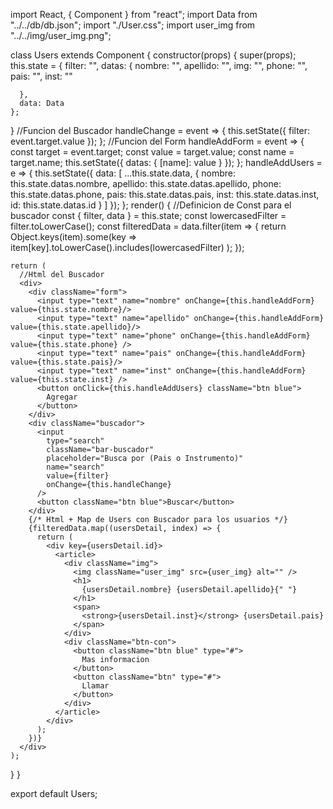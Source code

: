 import React, { Component } from "react";
import Data from "../../db/db.json";
import "./User.css";
import user_img from "../../img/user_img.png";

class Users extends Component {
  constructor(props) {
    super(props);
    this.state = {
      filter: "",
      datas: {
        nombre: "",
        apellido: "",
        img: "",
        phone: "",
        pais: "",
        inst: ""
        
      },
      data: Data
    };
  }
  //Funcion del Buscador
  handleChange = event => {
    this.setState({ filter: event.target.value });
  };
  //Funcion del Form
  handleAddForm = event => {
    const target = event.target;
    const value = target.value;
    const name = target.name;
    this.setState({
      datas: {
        [name]: value
      }
    });
  };
  handleAddUsers = e => {
    this.setState({
      data: [
        ...this.state.data,
        {
          nombre: this.state.datas.nombre,
          apellido: this.state.datas.apellido,
          phone: this.state.datas.phone,
          pais: this.state.datas.pais,
          inst: this.state.datas.inst,
          id: this.state.datas.id
        }
      ]
    });
  };
  render() {
    //Definicion de Const para el buscador
    const { filter, data } = this.state;
    const lowercasedFilter = filter.toLowerCase();
    const filteredData = data.filter(item => {
      return Object.keys(item).some(key =>
        item[key].toLowerCase().includes(lowercasedFilter)
      );
    });

    return (
      //Html del Buscador
      <div>
        <div className="form">
          <input type="text" name="nombre" onChange={this.handleAddForm} value={this.state.nombre}/>
          <input type="text" name="apellido" onChange={this.handleAddForm} value={this.state.apellido}/>
          <input type="text" name="phone" onChange={this.handleAddForm} value={this.state.phone} />
          <input type="text" name="pais" onChange={this.handleAddForm} value={this.state.pais}/>
          <input type="text" name="inst" onChange={this.handleAddForm} value={this.state.inst} />
          <button onClick={this.handleAddUsers} className="btn blue">
            Agregar
          </button>
        </div>
        <div className="buscador">
          <input
            type="search"
            className="bar-buscador"
            placeholder="Busca por (Pais o Instrumento)"
            name="search"
            value={filter}
            onChange={this.handleChange}
          />
          <button className="btn blue">Buscar</button>
        </div>
        {/* Html + Map de Users con Buscador para los usuarios */}
        {filteredData.map((usersDetail, index) => {
          return (
            <div key={usersDetail.id}>
              <article>
                <div className="img">
                  <img className="user_img" src={user_img} alt="" />
                  <h1>
                    {usersDetail.nombre} {usersDetail.apellido}{" "}
                  </h1>
                  <span>
                    <strong>{usersDetail.inst}</strong> {usersDetail.pais}
                  </span>
                </div>
                <div className="btn-con">
                  <button className="btn blue" type="#">
                    Mas informacion
                  </button>
                  <button className="btn" type="#">
                    Llamar
                  </button>
                </div>
              </article>
            </div>
          );
        })}
      </div>
    );
  }
}

export default Users;
